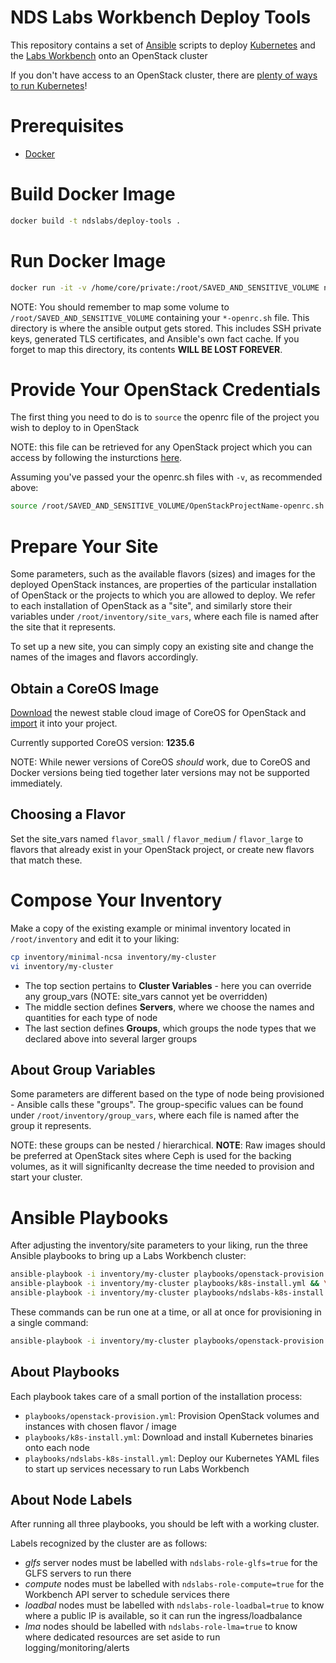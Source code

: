 # NDS Labs Workbench Deploy Tools
This repository contains a set of [Ansible](https://www.ansible.com/) scripts to deploy [Kubernetes](https://kubernetes.io/docs/concepts/overview/what-is-kubernetes/) and the [Labs Workbench](https://github.com/nds-org/ndslabs) onto an OpenStack cluster

If you don't have access to an OpenStack cluster, there are [plenty of ways to run Kubernetes](https://kubernetes.io/docs/setup/pick-right-solution/)!

# Prerequisites
* [Docker](https://www.docker.com/get-docker)

# Build Docker Image
```bash
docker build -t ndslabs/deploy-tools .
```

# Run Docker Image
```bash
docker run -it -v /home/core/private:/root/SAVED_AND_SENSITIVE_VOLUME ndslabs/deploy-tools bash 
```

NOTE: You should remember to map some volume to `/root/SAVED_AND_SENSITIVE_VOLUME` containing your `*-openrc.sh` file. This directory is where the ansible output gets stored. This includes SSH private keys, generated TLS certificates, and Ansible's own fact cache. If you forget to map this directory, its contents **WILL BE LOST FOREVER**.

# Provide Your OpenStack Credentials
The first thing you need to do is to `source` the openrc file of the project you wish to deploy to in OpenStack

NOTE: this file can be retrieved for any OpenStack project which you can access by following the insturctions [here](https://access.redhat.com/documentation/en-US/Red_Hat_Enterprise_Linux_OpenStack_Platform/4/html/End_User_Guide/cli_openrc.html).

Assuming you've passed your the openrc.sh files with `-v`, as recommended above:
```bash
source /root/SAVED_AND_SENSITIVE_VOLUME/OpenStackProjectName-openrc.sh
```

# Prepare Your Site
Some parameters, such as the available flavors (sizes) and images for the deployed OpenStack instances, are properties of the particular installation of OpenStack or the projects to which you are allowed to deploy. We refer to each installation of OpenStack as a "site", and similarly store their variables under `/root/inventory/site_vars`, where each file is named after the site that it represents.

To set up a new site, you can simply copy an existing site and change the names of the images and flavors accordingly.

## Obtain a CoreOS Image
[Download](https://coreos.com/os/docs/latest/booting-on-openstack.html) the newest stable cloud image of CoreOS for OpenStack and [import](https://docs.openstack.org/user-guide/dashboard-manage-images.html) it into your project.

Currently supported CoreOS version: **1235.6**

NOTE: While newer versions of CoreOS *should* work, due to CoreOS and Docker versions being tied together later versions may not be supported immediately.

## Choosing a Flavor
Set the site_vars named `flavor_small` / `flavor_medium` / `flavor_large` to flavors that already exist in your OpenStack project, or create new flavors that match these.

# Compose Your Inventory
Make a copy of the existing example or minimal inventory located in `/root/inventory` and edit it to your liking:
```bash
cp inventory/minimal-ncsa inventory/my-cluster
vi inventory/my-cluster
```

* The top section pertains to **Cluster Variables** - here you can override any group_vars (NOTE: site_vars cannot yet be overridden)
* The middle section defines **Servers**, where we choose the names and quantities for each type of node
* The last section defines **Groups**, which groups the node types that we declared above into several larger groups

## About Group Variables
Some parameters are different based on the type of node being provisioned - Ansible calls these "groups". The group-specific values can be found under `/root/inventory/group_vars`, where each file is named after the group it represents.

NOTE: these groups can be nested / hierarchical.
**NOTE**: Raw images should be preferred at OpenStack sites where Ceph is used for the backing volumes, as it will significanlty decrease the time needed to provision and start your cluster.

# Ansible Playbooks
After adjusting the inventory/site parameters to your liking, run the three Ansible playbooks to bring up a Labs Workbench cluster:
```bash
ansible-playbook -i inventory/my-cluster playbooks/openstack-provision.yml && \
ansible-playbook -i inventory/my-cluster playbooks/k8s-install.yml && \
ansible-playbook -i inventory/my-cluster playbooks/ndslabs-k8s-install.yml
```

These commands can be run one at a time, or all at once for provisioning in a single command:
```bash
ansible-playbook -i inventory/my-cluster playbooks/openstack-provision.yml playbooks/k8s-install.yml playbooks/ndslabs-k8s-install.yml
```

## About Playbooks
Each playbook takes care of a small portion of the installation process:
* `playbooks/openstack-provision.yml`: Provision OpenStack volumes and instances with chosen flavor / image
* `playbooks/k8s-install.yml`: Download and install Kubernetes binaries onto each node
* `playbooks/ndslabs-k8s-install.yml`: Deploy our Kubernetes YAML files to start up services necessary to run Labs Workbench

## About Node Labels
After running all three playbooks, you should be left with a working cluster.

Labels recognized by the cluster are as follows:
* *glfs* server nodes must be labelled with `ndslabs-role-glfs=true` for the GLFS servers to run there
* *compute* nodes must be labelled with `ndslabs-role-compute=true` for the Workbench API server to schedule services there
* *loadbal* nodes must be labelled with `ndslabs-role-loadbal=true` to know where a public IP is available, so it can run the ingress/loadbalance
* *lma* nodes should be labelled with `ndslabs-role-lma=true` to know where dedicated resources are set aside to run logging/monitoring/alerts
